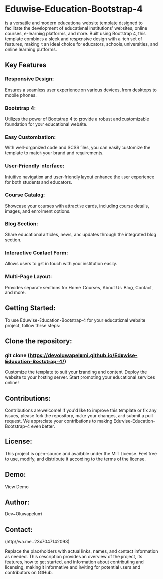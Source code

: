 # Eduwise-Education-Bootstrap-4 
 is a versatile and modern educational website template designed to facilitate the development of educational institutions' websites, online courses, e-learning platforms, and more.
 Built using Bootstrap 4, this template combines a sleek and responsive design with a rich set of features, making it an ideal choice for educators, schools, universities, and online learning platforms.

## Key Features

### Responsive Design: 
 Ensures a seamless user experience on various devices, from desktops to mobile phones.
### Bootstrap 4: 
 Utilizes the power of Bootstrap 4 to provide a robust and customizable foundation for your educational website.
### Easy Customization: 
 With well-organized code and SCSS files, you can easily customize the template to match your brand and requirements.
### User-Friendly Interface: 
 Intuitive navigation and user-friendly layout enhance the user experience for both students and educators.
### Course Catalog: 
 Showcase your courses with attractive cards, including course details, images, and enrollment options.
### Blog Section: 
 Share educational articles, news, and updates through the integrated blog section.
### Interactive Contact Form: 
 Allows users to get in touch with your institution easily.
### Multi-Page Layout:
 Provides separate sections for Home, Courses, About Us, Blog, Contact, and more.


## Getting Started:
To use Eduwise-Education-Bootstrap-4 for your educational website project, follow these steps:

## Clone the repository: 
### git clone (https://devoluwapelumi.github.io/Eduwise-Education-Bootstrap-4/)
Customize the template to suit your branding and content.
Deploy the website to your hosting server.
Start promoting your educational services online!

## Contributions:
Contributions are welcome! If you'd like to improve this template or fix any issues, please fork the repository, make your changes, and submit a pull request. We appreciate your contributions to making Eduwise-Education-Bootstrap-4 even better.


## License:
This project is open-source and available under the MIT License. Feel free to use, modify, and distribute it according to the terms of the license.

## Demo: 
 View Demo

## Author: 
 Dev~Oluwapelumi

## Contact: 
 (http//wa.me+2347047142093)

Replace the placeholders with actual links, names, and contact information as needed. This description provides an overview of the project, its features, how to get started, and information about contributing and licensing, making it informative and inviting for potential users and contributors on GitHub.
